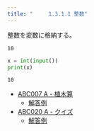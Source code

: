 ```yaml
---
title: "　　　1.3.1.1 整数"
---
```


整数を変数に格納する。

```text:入力
10
```

```python:サンプルコード：sample_33.py
x = int(input())
print(x)
```

```text:実行結果
10
```

- [ABC007 A - 植木算](https://atcoder.jp/contests/abc007/tasks/abc007_1)
    - [解答例](https://atcoder.jp/contests/abc007/submissions/14933477)
- [ABC020 A - クイズ](https://atcoder.jp/contests/abc020/tasks/abc020_a)
    - [解答例](https://atcoder.jp/contests/abc020/submissions/14933520)